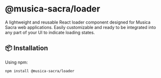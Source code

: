 # @musica-sacra/loader

A lightweight and reusable React loader component designed for Musica Sacra web applications. Easily customizable and ready to be integrated into any part of your UI to indicate loading states.

## 📦 Installation

Using npm:

```bash
npm install @musica-sacra/loader
```
